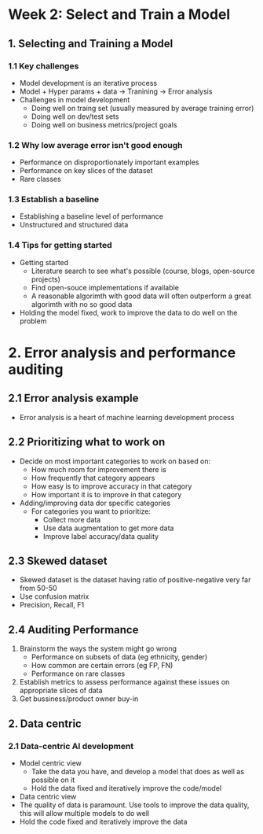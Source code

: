 # Week 2: Select and Train a Model

## 1. Selecting and Training a Model
### 1.1 Key challenges
+ Model development is an iterative process
+ Model + Hyper params + data -> Tranining -> Error analysis
+ Challenges in model development
   + Doing well on traing set (usually measured by average training error)
   + Doing well on dev/test sets
   + Doing well on business metrics/project goals 
### 1.2 Why low average error isn't good enough
+ Performance on disproportionately important examples
+ Performance on key slices of the dataset
+ Rare classes
### 1.3 Establish a baseline
+ Establishing a baseline level of performance
+ Unstructured and structured data
### 1.4 Tips for getting started
+ Getting started
   + Literature search to see what's possible (course, blogs, open-source projects)
   + Find open-souce implementations if available
   + A reasonable algorimth with good data will often outperform a great   algorimth with no so good data
+ Holding the model fixed, work to improve the data to do well on the problem
# 2. Error analysis and performance auditing
## 2.1 Error analysis example 
+ Error analysis is a heart of machine learning development process
## 2.2 Prioritizing what to work on
+ Decide on most important categories to work on based on:
   + How much room for improvement there is
   + How frequently that category appears
   + How easy is to improve accuracy in that category
   + How important it is to improve in that category
+ Adding/improving data dor specific categories
   + For categories you want to prioritize:
      +  Collect more data
      +  Use data augmentation to get more data
      +  Improve label accuracy/data quality
## 2.3 Skewed dataset
+ Skewed dataset is the dataset having ratio of positive-negative very far from 50-50
+ Use confusion matrix
+ Precision, Recall, F1
## 2.4 Auditing Performance
1. Brainstorm the ways the system might go wrong
   + Performance on subsets of data (eg ethnicity, gender)
   + How common are certain errors (eg FP, FN)
   + Performance on rare classes
2. Establish metrics to assess performance against these issues on appropriate slices of data
3. Get bussiness/product owner buy-in

## 2. Data centric
### 2.1 Data-centric AI development
+ Model centric view
   + Take the data you have, and develop a model that does as well as possible on it
   + Hold the data fixed and iteratively improve the code/model
+ Data centric view
+  The quality of data is paramount. Use tools to improve the data quality, this will allow multiple models to do well
+  Hold the code fixed and iteratively improve the data

